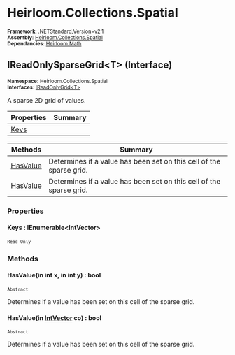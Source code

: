 # Heirloom.Collections.Spatial

<small>**Framework**: .NETStandard,Version=v2.1</small>  
<small>**Assembly**: [Heirloom.Collections.Spatial](../Heirloom.Collections.Spatial/Heirloom.Collections.Spatial.md)</small>  
<small>**Dependancies**: [Heirloom.Math](../Heirloom.Math/Heirloom.Math.md)</small>  

## IReadOnlySparseGrid\<T> (Interface)
<small>**Namespace**: Heirloom.Collections.Spatial</sub></small>  
<small>**Interfaces**: [IReadOnlyGrid\<T>](Heirloom.Collections.Spatial.IReadOnlyGrid[T].md)</small>  

A sparse 2D grid of values.

| Properties | Summary |
|------------|---------|
| [Keys](#KEY3D37EC76) |  |

| Methods | Summary |
|---------|---------|
| [HasValue](#HAS1E7B500D) | Determines if a value has been set on this cell of the sparse grid. |
| [HasValue](#HAS93C63DAD) | Determines if a value has been set on this cell of the sparse grid. |

### Properties

#### <a name="KEY3D37EC76"></a>Keys : IEnumerable\<IntVector>

<small>`Read Only`</small>

### Methods

#### <a name="HAS1E7B500D"></a>HasValue(in int x, in int y) : bool

<small>`Abstract`</small>

Determines if a value has been set on this cell of the sparse grid.


#### <a name="HAS93C63DAD"></a>HasValue(in [IntVector](../Heirloom.Math/Heirloom.Math.IntVector.md) co) : bool

<small>`Abstract`</small>

Determines if a value has been set on this cell of the sparse grid.


